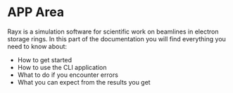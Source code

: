 # APP Area

Rayx is a simulation software for scientific work on beamlines in electron storage rings.
In this part of the documentation you will find everything you need to know about:
- How to get started
- How to use the CLI application
- What to do if you encounter errors
- What you can expect from the results you get